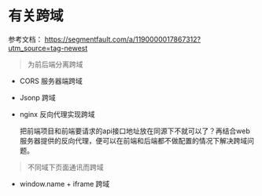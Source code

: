 # 有关跨域

参考文档： https://segmentfault.com/a/1190000017867312?utm_source=tag-newest

> 为前后端分离跨域

- CORS 服务器端跨域

- Jsonp 跨域

- nginx 反向代理实现跨域

    把前端项目和前端要请求的api接口地址放在同源下不就可以了？再结合web服务器提供的反向代理，便可以在前端和后端都不做配置的情况下解决跨域问题。

> 不同域下页面通讯而跨域

- window.name + iframe 跨域
